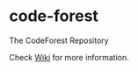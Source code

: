 code-forest
===========

The CodeForest Repository

Check [Wiki](https://github.com/henriquelemos0/code-forest/wiki) for more information.
